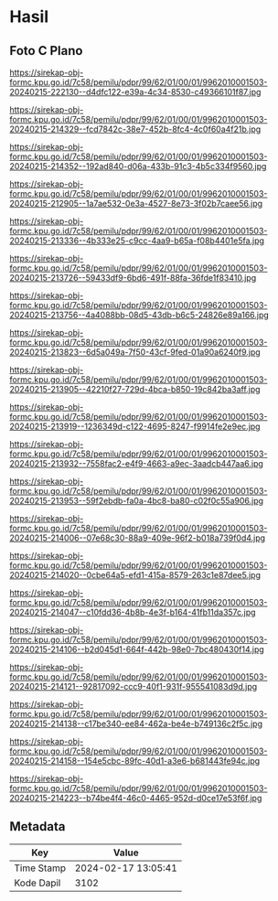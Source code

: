 # Hasil

## Foto C Plano

https://sirekap-obj-formc.kpu.go.id/7c58/pemilu/pdpr/99/62/01/00/01/9962010001503-20240215-222130--d4dfc122-e39a-4c34-8530-c49366101f87.jpg

https://sirekap-obj-formc.kpu.go.id/7c58/pemilu/pdpr/99/62/01/00/01/9962010001503-20240215-214329--fcd7842c-38e7-452b-8fc4-4c0f60a4f21b.jpg

https://sirekap-obj-formc.kpu.go.id/7c58/pemilu/pdpr/99/62/01/00/01/9962010001503-20240215-214352--192ad840-d06a-433b-91c3-4b5c334f9560.jpg

https://sirekap-obj-formc.kpu.go.id/7c58/pemilu/pdpr/99/62/01/00/01/9962010001503-20240215-212905--1a7ae532-0e3a-4527-8e73-3f02b7caee56.jpg

https://sirekap-obj-formc.kpu.go.id/7c58/pemilu/pdpr/99/62/01/00/01/9962010001503-20240215-213336--4b333e25-c9cc-4aa9-b65a-f08b4401e5fa.jpg

https://sirekap-obj-formc.kpu.go.id/7c58/pemilu/pdpr/99/62/01/00/01/9962010001503-20240215-213726--59433df9-6bd6-491f-88fa-36fde1f83410.jpg

https://sirekap-obj-formc.kpu.go.id/7c58/pemilu/pdpr/99/62/01/00/01/9962010001503-20240215-213756--4a4088bb-08d5-43db-b6c5-24826e89a166.jpg

https://sirekap-obj-formc.kpu.go.id/7c58/pemilu/pdpr/99/62/01/00/01/9962010001503-20240215-213823--6d5a049a-7f50-43cf-9fed-01a90a6240f9.jpg

https://sirekap-obj-formc.kpu.go.id/7c58/pemilu/pdpr/99/62/01/00/01/9962010001503-20240215-213905--42210f27-729d-4bca-b850-19c842ba3aff.jpg

https://sirekap-obj-formc.kpu.go.id/7c58/pemilu/pdpr/99/62/01/00/01/9962010001503-20240215-213919--1236349d-c122-4695-8247-f9914fe2e9ec.jpg

https://sirekap-obj-formc.kpu.go.id/7c58/pemilu/pdpr/99/62/01/00/01/9962010001503-20240215-213932--7558fac2-e4f9-4663-a9ec-3aadcb447aa6.jpg

https://sirekap-obj-formc.kpu.go.id/7c58/pemilu/pdpr/99/62/01/00/01/9962010001503-20240215-213953--59f2ebdb-fa0a-4bc8-ba80-c02f0c55a906.jpg

https://sirekap-obj-formc.kpu.go.id/7c58/pemilu/pdpr/99/62/01/00/01/9962010001503-20240215-214006--07e68c30-88a9-409e-96f2-b018a739f0d4.jpg

https://sirekap-obj-formc.kpu.go.id/7c58/pemilu/pdpr/99/62/01/00/01/9962010001503-20240215-214020--0cbe64a5-efd1-415a-8579-263c1e87dee5.jpg

https://sirekap-obj-formc.kpu.go.id/7c58/pemilu/pdpr/99/62/01/00/01/9962010001503-20240215-214047--c10fdd36-4b8b-4e3f-b164-41fb11da357c.jpg

https://sirekap-obj-formc.kpu.go.id/7c58/pemilu/pdpr/99/62/01/00/01/9962010001503-20240215-214106--b2d045d1-664f-442b-98e0-7bc480430f14.jpg

https://sirekap-obj-formc.kpu.go.id/7c58/pemilu/pdpr/99/62/01/00/01/9962010001503-20240215-214121--92817092-ccc9-40f1-931f-955541083d9d.jpg

https://sirekap-obj-formc.kpu.go.id/7c58/pemilu/pdpr/99/62/01/00/01/9962010001503-20240215-214138--c17be340-ee84-462a-be4e-b749136c2f5c.jpg

https://sirekap-obj-formc.kpu.go.id/7c58/pemilu/pdpr/99/62/01/00/01/9962010001503-20240215-214158--154e5cbc-89fc-40d1-a3e6-b681443fe94c.jpg

https://sirekap-obj-formc.kpu.go.id/7c58/pemilu/pdpr/99/62/01/00/01/9962010001503-20240215-214223--b74be4f4-46c0-4465-952d-d0ce17e53f6f.jpg


## Metadata

| Key        | Value               |
| ---------- | ------------------- |
| Time Stamp | 2024-02-17 13:05:41 |
| Kode Dapil | 3102                |



